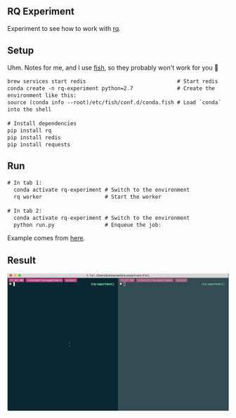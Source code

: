 RQ Experiment
-------------

Experiment to see how to work with [rq](http://python-rq.org/docs/).

Setup
-----

Uhm. Notes for me, and I use [fish](https://fishshell.com/), so they probably won't work for you 🤷

```fish
brew services start redis                             # Start redis
conda create -n rq-experiment python=2.7              # Create the environment like this:
source (conda info --root)/etc/fish/conf.d/conda.fish # Load `conda` into the shell

# Install dependencies
pip install rq
pip install redis
pip install requests
```

Run
---


```fish
# In tab 1:
  conda activate rq-experiment # Switch to the environment
  rq worker                    # Start the worker

# In tab 2:
  conda activate rq-experiment # Switch to the environment
  python run.py                # Enqueue the job:
```

Example comes from [here](http://python-rq.org/docs/).

Result
------

![example of it working](result.gif)
